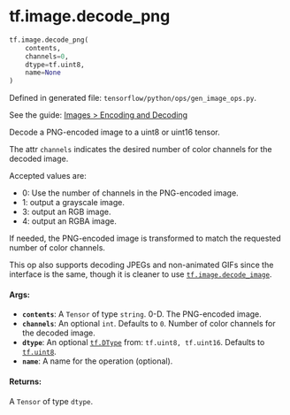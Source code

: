 <div itemscope itemtype="http://developers.google.com/ReferenceObject">
<meta itemprop="name" content="tf.image.decode_png" />
</div>

# tf.image.decode_png

``` python
tf.image.decode_png(
    contents,
    channels=0,
    dtype=tf.uint8,
    name=None
)
```



Defined in generated file: `tensorflow/python/ops/gen_image_ops.py`.

See the guide: [Images > Encoding and Decoding](../../../../api_guides/python/image.md#Encoding_and_Decoding)

Decode a PNG-encoded image to a uint8 or uint16 tensor.

The attr `channels` indicates the desired number of color channels for the
decoded image.

Accepted values are:

*   0: Use the number of channels in the PNG-encoded image.
*   1: output a grayscale image.
*   3: output an RGB image.
*   4: output an RGBA image.

If needed, the PNG-encoded image is transformed to match the requested number
of color channels.

This op also supports decoding JPEGs and non-animated GIFs since the interface
is the same, though it is cleaner to use <a href="../../tf/image/decode_image.md"><code>tf.image.decode_image</code></a>.

#### Args:

* <b>`contents`</b>: A `Tensor` of type `string`. 0-D.  The PNG-encoded image.
* <b>`channels`</b>: An optional `int`. Defaults to `0`.
    Number of color channels for the decoded image.
* <b>`dtype`</b>: An optional <a href="../../tf/DType.md"><code>tf.DType</code></a> from: `tf.uint8, tf.uint16`. Defaults to <a href="../../tf/uint8.md"><code>tf.uint8</code></a>.
* <b>`name`</b>: A name for the operation (optional).


#### Returns:

A `Tensor` of type `dtype`.